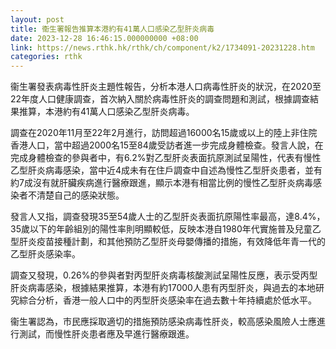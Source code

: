 ```yaml
---
layout: post
title: 衞生署報告推算本港約有41萬人口感染乙型肝炎病毒
date: 2023-12-28 16:46:15.000000000 +08:00
link: https://news.rthk.hk/rthk/ch/component/k2/1734091-20231228.htm
categories: rthk
---
```


衞生署發表病毒性肝炎主題性報告，分析本港人口病毒性肝炎的狀況，在2020至22年度人口健康調查，首次納入關於病毒性肝炎的調查問題和測試，根據調查結果推算，本港約有41萬人口感染乙型肝炎病毒。

調查在2020年11月至22年2月進行，訪問超過16000名15歲或以上的陸上非住院香港人口，當中超過2000名15至84歲受訪者進一步完成身體檢查。發言人說，在完成身體檢查的參與者中，有6.2%對乙型肝炎表面抗原測試呈陽性，代表有慢性乙型肝炎病毒感染，當中近4成未有在住戶調查中自述為慢性乙型肝炎患者，並有約7成沒有就肝臟疾病進行醫療跟進，顯示本港有相當比例的慢性乙型肝炎病毒感染者不清楚自己的感染狀態。

發言人又指，調查發現35至54歲人士的乙型肝炎表面抗原陽性率最高，達8.4%，35歲以下的年齡組別的陽性率則明顯較低，反映本港自1980年代實施普及兒童乙型肝炎疫苗接種計劃，和其他預防乙型肝炎母嬰傳播的措施，有效降低年青一代的乙型肝炎感染率。

調查又發現，0.26%的參與者對丙型肝炎病毒核酸測試呈陽性反應，表示受丙型肝炎病毒感染，根據結果推算，本港有約17000人患有丙型肝炎，與過去的本地研究綜合分析，香港一般人口中的丙型肝炎感染率在過去數十年持續處於低水平。

衞生署認為，市民應採取適切的措施預防感染病毒性肝炎，較高感染風險人士應進行測試，而慢性肝炎患者應及早進行醫療跟進。
